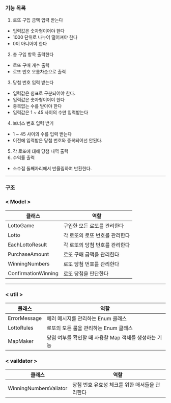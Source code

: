 ### 기능 목록
1. 로또 구입 금액 입력 받는다
- 입력값은 숫자형이어야 한다
- 1000 단위로 나누어 떨어져야 한다
- 0이 아니어야 한다
2. 총 구입 항목 출력한다
- 로또 구매 개수 출력
- 로또 번호 오름차순으로 출력
3. 당첨 번호 입력 받는다
- 입력값은 쉼표로 구분되어야 한다.
- 입력값은 숫자형이어야 한다
- 중복없는 수를 받아야 한다
- 입력값은 1 ~ 45 사이의 수만 입력받는다
4. 보너스 번호 입력 받기
- 1 ~ 45 사이의 수를 입력 받는다
- 이전에 입력받은 당첨 번호와 중복되어선 안된다.
5. 각 로또에 대해 당첨 내역 출력
6. 수익률 출력
- 소수점 둘째자리에서 반올림하여 반환한다.

---
### 구조
### < Model >
| 클래스                 | 역할 |
|---------------------|----|
| LottoGame           | 구입한 모든 로또를 관리한다 |
| Lotto               | 각 로또의 로또 번호를 관리한다 |
| EachLottoResult     | 각 로또의 당첨 번호를 관리한다 |
| PurchaseAmount      | 로또 구매 금액을 관리한다 |
| WinningNumbers      | 로또 당첨 번호를 관리한다 |
| ConfirmationWinning | 로또 당첨을 판단한다 |
---
### < util >
| 클래스                 | 역할 |
|---------------------|----|
| ErrorMessage           | 에러 메시지를 관리하는 Enum 클래스 |
| LottoRules               | 로또의 모든 룰을 관리하는 Enum 클래스 |
| MapMaker     | 당첨 여부를 확인할 때 사용할 Map 객체를 생성하는 기능 |


### < vaildator >
| 클래스                 | 역할 |
|---------------------|----|
| WinningNumbersVailator           | 당첨 번호 유효성 체크를 위한 매서들을 관리한다 |

